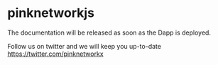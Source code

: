 # pinknetworkjs

The documentation will be released as soon as the Dapp is deployed.

Follow us on twitter and we will keep you up-to-date https://twitter.com/pinknetworkx
